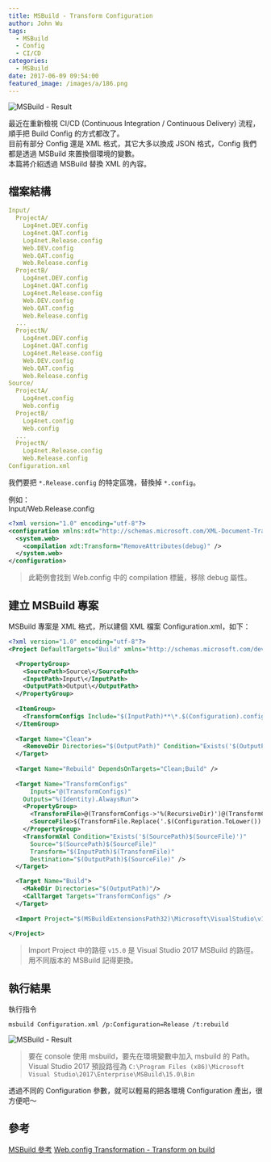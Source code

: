 ```yaml
---
title: MSBuild - Transform Configuration
author: John Wu
tags:
  - MSBuild
  - Config
  - CI/CD
categories:
  - MSBuild
date: 2017-06-09 09:54:00
featured_image: /images/a/186.png
---
```

![MSBuild - Result](/images/a/186.png)

最近在重新檢視 CI/CD (Continuous Integration / Continuous Delivery) 流程，順手把 Build Config 的方式都改了。  
目前有部分 Config 還是 XML 格式，其它大多以換成 JSON 格式，Config 我們都是透過 MSBuild 來置換個環境的變數。  
本篇將介紹透過 MSBuild 替換 XML 的內容。  

<!-- more -->

## 檔案結構

```yml
Input/
  ProjectA/
    Log4net.DEV.config
    Log4net.QAT.config
    Log4net.Release.config
    Web.DEV.config
    Web.QAT.config
    Web.Release.config
  ProjectB/
    Log4net.DEV.config
    Log4net.QAT.config
    Log4net.Release.config
    Web.DEV.config
    Web.QAT.config
    Web.Release.config
  ...
  ProjectN/
    Log4net.DEV.config
    Log4net.QAT.config
    Log4net.Release.config
    Web.DEV.config
    Web.QAT.config
    Web.Release.config
Source/
  ProjectA/
    Log4net.config
    Web.config
  ProjectB/
    Log4net.config
    Web.config
  ...
  ProjectN/
    Log4net.Release.config
    Web.Release.config
Configuration.xml
```

我們要把 `*.Release.config` 的特定區塊，替換掉 `*.config`。  

例如：  
Input/Web.Release.config
```xml
<?xml version="1.0" encoding="utf-8"?>
<configuration xmlns:xdt="http://schemas.microsoft.com/XML-Document-Transform">
  <system.web>
    <compilation xdt:Transform="RemoveAttributes(debug)" />
  </system.web>
</configuration>
```
> 此範例會找到 Web.config 中的 compilation 標籤，移除 debug 屬性。

## 建立 MSBuild 專案

MSBuild 專案是 XML 格式，所以建個 XML 檔案 Configuration.xml，如下：
```xml
<?xml version="1.0" encoding="utf-8"?>
<Project DefaultTargets="Build" xmlns="http://schemas.microsoft.com/developer/msbuild/2003">

  <PropertyGroup>
    <SourcePath>Source\</SourcePath>
    <InputPath>Input\</InputPath>
    <OutputPath>Output\</OutputPath>
  </PropertyGroup>
  
  <ItemGroup>
    <TransformConfigs Include="$(InputPath)**\*.$(Configuration).config" />
  </ItemGroup>
  
  <Target Name="Clean">
    <RemoveDir Directories="$(OutputPath)" Condition="Exists('$(OutputPath)')" />
  </Target>
  
  <Target Name="Rebuild" DependsOnTargets="Clean;Build" />
  
  <Target Name="TransformConfigs"
	  Inputs="@(TransformConfigs)"
    Outputs="%(Identity).AlwaysRun">
    <PropertyGroup>
      <TransformFile>@(TransformConfigs->'%(RecursiveDir)')@(TransformConfigs->'%(Filename).config'->ToLower())</TransformFile>
      <SourceFile>$(TransformFile.Replace('.$(Configuration.ToLower())', ''))</SourceFile>
    </PropertyGroup>
    <TransformXml Condition="Exists('$(SourcePath)$(SourceFile)')"
      Source="$(SourcePath)$(SourceFile)"
      Transform="$(InputPath)$(TransformFile)"
      Destination="$(OutputPath)$(SourceFile)" />
  </Target>

  <Target Name="Build">
    <MakeDir Directories="$(OutputPath)"/>  
    <CallTarget Targets="TransformConfigs" />
  </Target>
  
  <Import Project="$(MSBuildExtensionsPath32)\Microsoft\VisualStudio\v15.0\WebApplications\Microsoft.WebApplication.targets" />
  
</Project>
```
> Import Project 中的路徑 `v15.0` 是 Visual Studio 2017 MSBuild 的路徑。    
> 用不同版本的 MSBuild 記得更換。  

## 執行結果

執行指令
```batch
msbuild Configuration.xml /p:Configuration=Release /t:rebuild
```

![MSBuild - Result](/images/a/186.png)
> 要在 console 使用 msbuild，要先在環境變數中加入 msbuild 的 Path。  
> Visual Studio 2017 預設路徑為 `C:\Program Files (x86)\Microsoft Visual Studio\2017\Enterprise\MSBuild\15.0\Bin`

透過不同的 Configuration 參數，就可以輕易的把各環境 Configuration 產出，很方便吧～

## 參考

[MSBuild 參考](https://msdn.microsoft.com/zh-tw/library/0k6kkbsd.aspx)
[Web.config Transformation - Transform on build](https://larrynung.github.io/2014/07/07/web-dot-config-transformation-transform-on-build/)